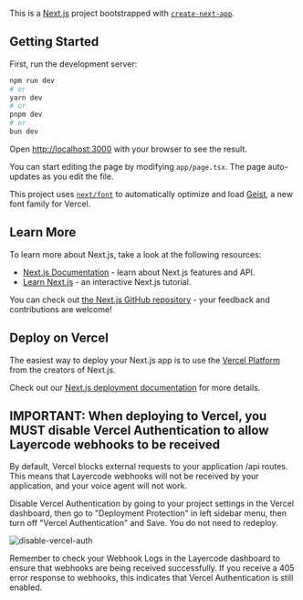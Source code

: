 This is a [Next.js](https://nextjs.org) project bootstrapped with [`create-next-app`](https://nextjs.org/docs/app/api-reference/cli/create-next-app).

## Getting Started

First, run the development server:

```bash
npm run dev
# or
yarn dev
# or
pnpm dev
# or
bun dev
```

Open [http://localhost:3000](http://localhost:3000) with your browser to see the result.

You can start editing the page by modifying `app/page.tsx`. The page auto-updates as you edit the file.

This project uses [`next/font`](https://nextjs.org/docs/app/building-your-application/optimizing/fonts) to automatically optimize and load [Geist](https://vercel.com/font), a new font family for Vercel.

## Learn More

To learn more about Next.js, take a look at the following resources:

- [Next.js Documentation](https://nextjs.org/docs) - learn about Next.js features and API.
- [Learn Next.js](https://nextjs.org/learn) - an interactive Next.js tutorial.

You can check out [the Next.js GitHub repository](https://github.com/vercel/next.js) - your feedback and contributions are welcome!

## Deploy on Vercel

The easiest way to deploy your Next.js app is to use the [Vercel Platform](https://vercel.com/new?utm_medium=default-template&filter=next.js&utm_source=create-next-app&utm_campaign=create-next-app-readme) from the creators of Next.js.

Check out our [Next.js deployment documentation](https://nextjs.org/docs/app/building-your-application/deploying) for more details.

## IMPORTANT: When deploying to Vercel, you MUST disable Vercel Authentication to allow Layercode webhooks to be received

By default, Vercel blocks external requests to your application /api routes. This means that Layercode webhooks will not be received by your application, and your voice agent will not work.

Disable Vercel Authentication by going to your project settings in the Vercel dashboard, then go to "Deployment Protection" in left sidebar menu, then turn off "Vercel Authentication" and Save. You do not need to redeploy.

![disable-vercel-auth](./public/disable-vercel-auth.png)

Remember to check your Webhook Logs in the Layercode dashboard to ensure that webhooks are being received successfully. If you receive a 405 error response to webhooks, this indicates that Vercel Authentication is still enabled.
